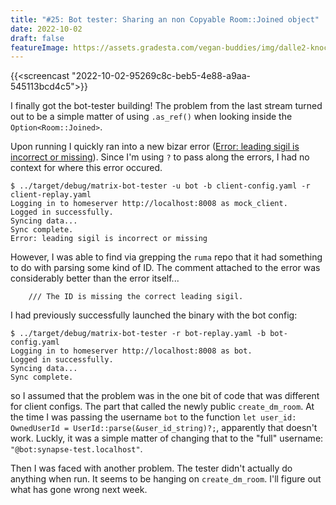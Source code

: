 ```yaml
---
title: "#25: Bot tester: Sharing an non Copyable Room::Joined object"
date: 2022-10-02
draft: false
featureImage: https://assets.gradesta.com/vegan-buddies/img/dalle2-knocking.png
---
```


{{<screencast "2022-10-02-95269c8c-beb5-4e88-a9aa-545113bcd4c5">}}

I finally got the bot-tester building! The problem from the last stream turned out to be a simple matter of using `.as_ref()` when looking inside the `Option<Room::Joined>`.

Upon running I quickly ran into a new bizar error ([Error: leading sigil is incorrect or missing](https://github.com/ruma/ruma/blob/d55573a555064703872f9972be1e8e45ade7111d/crates/ruma-identifiers-validation/src/error.rs#L55)). Since I'm using `?` to pass along the errors, I had no context for where this error occured.

```
$ ../target/debug/matrix-bot-tester -u bot -b client-config.yaml -r client-replay.yaml
Logging in to homeserver http://localhost:8008 as mock_client.
Logged in successfully.
Syncing data...
Sync complete.
Error: leading sigil is incorrect or missing
```

However, I was able to find via grepping the `ruma` repo that it had something to do with parsing some kind of ID. The comment attached to the error was considerably better than the error itself...

```
    /// The ID is missing the correct leading sigil.
```

I had previously successfully launched the binary with the bot config:

```
$ ../target/debug/matrix-bot-tester -r bot-replay.yaml -b bot-config.yaml
Logging in to homeserver http://localhost:8008 as bot.
Logged in successfully.
Syncing data...
Sync complete.

```

so I assumed that the problem was in the one bit of code that was different for client configs. The part that called the newly public `create_dm_room`. At the time I was passing the username `bot` to the function `let user_id: OwnedUserId = UserId::parse(&user_id_string)?;`, apparently that doesn't work. Luckly, it was a simple matter of changing that to the "full" username: `"@bot:synapse-test.localhost"`.

Then I was faced with another problem. The tester didn't actually do anything when run. It seems to be hanging on `create_dm_room`. I'll figure out what has gone wrong next week.
